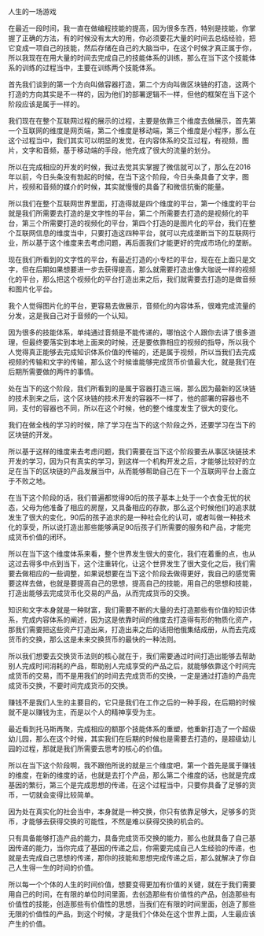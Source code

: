 人生的一场游戏


在最近一段时间，我一直在做编程技能的提高，因为很多东西，特别是技能，你掌握了正确的方法，有的时候没有太大的用，你必须要花大量的时间去总结经验，把它变成一项自己的技能，然后存储在自己的大脑当中，在这个时候才真正属于你，所以我现在在用大量的时间去完成自己的技能体系的训练，那么在当下这个技能体系的训练的过程当中，主要在训练两个技能体系。

首先我们谈到的第一个方向叫做容器打造，第二个方向叫做区块链的打造，这两个打造的方向其实是不一样的，因为他们的部署逻辑不一样，但他的框架在当下这个阶段应该是属于一样的。

我们现在在整个互联网过程的展示的过程，主要是依靠三个维度去做展示，首先第一个互联网的维度是网页端，第二个维度是移动端，第三个维度是小程序，那么在这个过程当中，我们其实可以明显的发觉，在内容体系的交互过程，有视频，图片，文字和音频，基于移动端的手段，他完成了很大的流量的划分。


所以在完成相应的开发的时候，我过去觉其实掌握了微信就可以了，那么在2016年以前，今日头条没有勃起的时候，在当下这个阶段，今日头条具备了文字，图片，视频和音频的媒介的时候，其实就慢慢的具备了和微信抗衡的能量。

所以我们在整个互联网世界里面，打造得就是四个维度的平台，第一个维度的平台就是我们所需要去打造的是文字性的平台，第二个所需要去打造的是视频化的平台，第三个所需要打造的视频化的平台，第四个打造的是图片化的平台，我们在整个互联网信息的维度当中，只要打造这四种平台，就可以完成垄断当下的互联网行业，所以基于这个维度来去考虑问题，再后面我们才能更好的完成市场化的垄断。

现在我们所看到的文字性的平台，有最近打造的小专栏的平台，现在在上面只是文字，但在后期如果想要进一步去获得提高，那么就需要打造出像大咖说一样的视频化的平台，那么把这个视频化的平台打造出来之后，我们就需要去打造的是做音频和图片化平台。

我个人觉得图片化的平台，更容易去做展示，音频化的内容体系，很难完成流量的分发，这是我自己对于音频的一个认知。


因为很多的技能体系，单纯通过音频是不能传递的，哪怕这个人跟你去讲了很多道理，但最终要落实到本地上面来的时候，还是要依靠相应的视频的指导，所以我个人觉得真正能够去完成知识体系价值的传输的，还是属于视频，所以当我们去完成视频的传输和文字的传输，那么这个时候谁能够完成货币价值最大化，就是我们在后期所需要做的两件的事情。


处在当下的这个阶段，我们所看到的是属于容器打造三端，那么因为最新的区块链的技术到来之后，这个区块链的技术开发的容器不一样了，他的部署的容器也不同，支付的容器也不同，所以在这个时候，他的整个维度发生了很大的变化。

我们在做全栈的学习的时候，除了学习在当下的这个阶段之外，还要学习在当下的区块链的开发。

所以基于这样的维度来去考虑问题，我们需要在当下这个阶段要去从事区块链技术开发的学习，因为只有真实的学习，到这样一个机构开发之后，才能够比较好的立足在当下的区块链的产品发展当中，从而能够帮助自己在下一个互联网平台上面立于不败之地。

在当下这个阶段的话，我们普遍都觉得90后的孩子基本上处于一个衣食无忧的状态，父母为他准备了相应的房屋，又具备相应的存款，那么这个时候他们的追求就发生了很大的变化，90后的孩子追求的是一种社会化的认可，或者叫做一种技术化的享受，所以说打造出那些能够满足90后孩子们所需要的服务和产品，才能完成货币价值的闭环。


所以在当下这个维度体系来看，整个世界发生很大的变化，我们在着重的点，也从这过去得多中点到当下，这个注重转化，让这个世界发生了很大变化之后，我们需要去做相应的一些调整，如果说想要在当下这个阶段去做得更好，我自己的感觉需要这样去做，也就是要提高自己的思想，提高自己的技能，用自己的思想和技能，打造出能够去完成货币化交易的产品，从而完成货币的交换。



知识和文字本身就是一种财富，我们需要不断的大量的去打造那些有价值的知识体系，完成内容体系的阐述，因为这是依靠时间的维度去打造得有形的物质化资产，那我们需要把这些资产打造出来，打造出来之后的话把他俄集结成册，从而去完成货币的交换，那么这是未来交换货币的最快的一种法则。


所以我们想要去交换货币法则的核心就在于，我们需要通过时间打造出能够去帮助别人完成时间消耗的产品，帮助别人完成享受的产品之后，就能够依靠这个时间完成货币的交易，而不是用我们的时间去完成货币的交换，一定是通过打造的产品完成货币交换，不要时间完成货币的交换。

赚钱不是我们人生的主要目的，它只是我们在工作之后的一种手段，在后期的时候就不是以赚钱为主，而是以个人的精神享受为主。

最近看到托马斯再聚，完成相应的额那个技能体系的重塑，他重新打造了一个超级幼儿园，那么在这个时候，其实我们在后期的时候也是需要去打造的，是超级幼儿园的过程，那就是我们所需要去思考的核心的价值。



所以在当下这个阶段啊，我不跟他所说的就是三个维度吧，第一个首先是属于赚钱的维度，在新的维度的话，也就是去打个产品，那么第二个维度的话，也就是完成基因的繁衍，第三个是完成思想的传递，在这个过程当中，只要你具备了足够的货币，一切就会变得比较简单。

因为处在真实化的社会当中，本身就是一种交换，你只有依靠足够大，足够多的货币，才能够去获得交换的可能性，不然是难以获得交换的机会的。


只有具备能够打造产品的能力，具备完成货币交换的能力，那么也就具备了自己基因传递的能力，当你完成了基因的传递之后，你需要完成自己人生经验的传递，也就是去完成自己思想的传递，那你的技能和思想完成传递之后，那么就解决了你自己人生得一生的时间的价值。

所以每一个个体的人生的时间价值，想要变得更加有价值的关键，就在于我们需要用自己的时间，在有限的单位时间里面，去创造那些有价值性的产品，创造那些有价值性的技能，创造那些有价值性的思想，当我们在有限的时间里面，创造了那些无限的价值性的产品，到这个时候，才是我们个体处在这个世界上面，人生最应该产生的价值。
